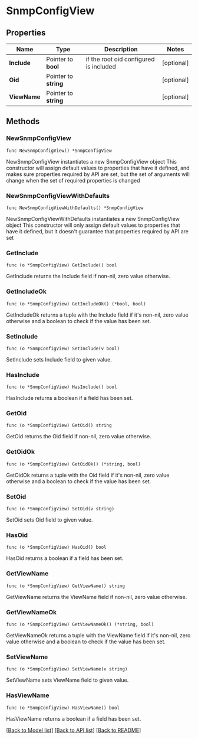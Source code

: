 # SnmpConfigView

## Properties

Name | Type | Description | Notes
------------ | ------------- | ------------- | -------------
**Include** | Pointer to **bool** | if the root oid configured is included | [optional] 
**Oid** | Pointer to **string** |  | [optional] 
**ViewName** | Pointer to **string** |  | [optional] 

## Methods

### NewSnmpConfigView

`func NewSnmpConfigView() *SnmpConfigView`

NewSnmpConfigView instantiates a new SnmpConfigView object
This constructor will assign default values to properties that have it defined,
and makes sure properties required by API are set, but the set of arguments
will change when the set of required properties is changed

### NewSnmpConfigViewWithDefaults

`func NewSnmpConfigViewWithDefaults() *SnmpConfigView`

NewSnmpConfigViewWithDefaults instantiates a new SnmpConfigView object
This constructor will only assign default values to properties that have it defined,
but it doesn't guarantee that properties required by API are set

### GetInclude

`func (o *SnmpConfigView) GetInclude() bool`

GetInclude returns the Include field if non-nil, zero value otherwise.

### GetIncludeOk

`func (o *SnmpConfigView) GetIncludeOk() (*bool, bool)`

GetIncludeOk returns a tuple with the Include field if it's non-nil, zero value otherwise
and a boolean to check if the value has been set.

### SetInclude

`func (o *SnmpConfigView) SetInclude(v bool)`

SetInclude sets Include field to given value.

### HasInclude

`func (o *SnmpConfigView) HasInclude() bool`

HasInclude returns a boolean if a field has been set.

### GetOid

`func (o *SnmpConfigView) GetOid() string`

GetOid returns the Oid field if non-nil, zero value otherwise.

### GetOidOk

`func (o *SnmpConfigView) GetOidOk() (*string, bool)`

GetOidOk returns a tuple with the Oid field if it's non-nil, zero value otherwise
and a boolean to check if the value has been set.

### SetOid

`func (o *SnmpConfigView) SetOid(v string)`

SetOid sets Oid field to given value.

### HasOid

`func (o *SnmpConfigView) HasOid() bool`

HasOid returns a boolean if a field has been set.

### GetViewName

`func (o *SnmpConfigView) GetViewName() string`

GetViewName returns the ViewName field if non-nil, zero value otherwise.

### GetViewNameOk

`func (o *SnmpConfigView) GetViewNameOk() (*string, bool)`

GetViewNameOk returns a tuple with the ViewName field if it's non-nil, zero value otherwise
and a boolean to check if the value has been set.

### SetViewName

`func (o *SnmpConfigView) SetViewName(v string)`

SetViewName sets ViewName field to given value.

### HasViewName

`func (o *SnmpConfigView) HasViewName() bool`

HasViewName returns a boolean if a field has been set.


[[Back to Model list]](../README.md#documentation-for-models) [[Back to API list]](../README.md#documentation-for-api-endpoints) [[Back to README]](../README.md)


